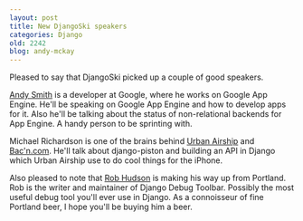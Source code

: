 ```yaml
---
layout: post
title: New DjangoSki speakers
categories: Django
old: 2242
blog: andy-mckay
---
```

<p>Pleased to say that DjangoSki picked up a couple of good speakers.</p>

<p><a href="http://term.ie">Andy Smith</a> is a developer at Google, where he works on Google App Engine. He'll be speaking on Google App Engine and how to develop apps for it. Also he'll be talking about the status of non-relational backends for App Engine. A handy person to be sprinting with.</p>

<p>Michael Richardson is one of the brains behind <a href="http://urbanairship.com/">Urban Airship</a> and <a href="http://bacn.com">Bac'n.com</a>. He'll talk about django-piston and building an API in Django which Urban Airship use to do cool things for the iPhone.</p>

<p>Also pleased to note that <a href="http://rob.cogit8.org/">Rob Hudson</a> is making his way up from Portland. Rob is the writer and 
maintainer of Django Debug Toolbar. Possibly the most useful debug tool you'll ever use in Django. As a connoisseur of fine Portland beer, I hope you'll be buying him a beer.</p>